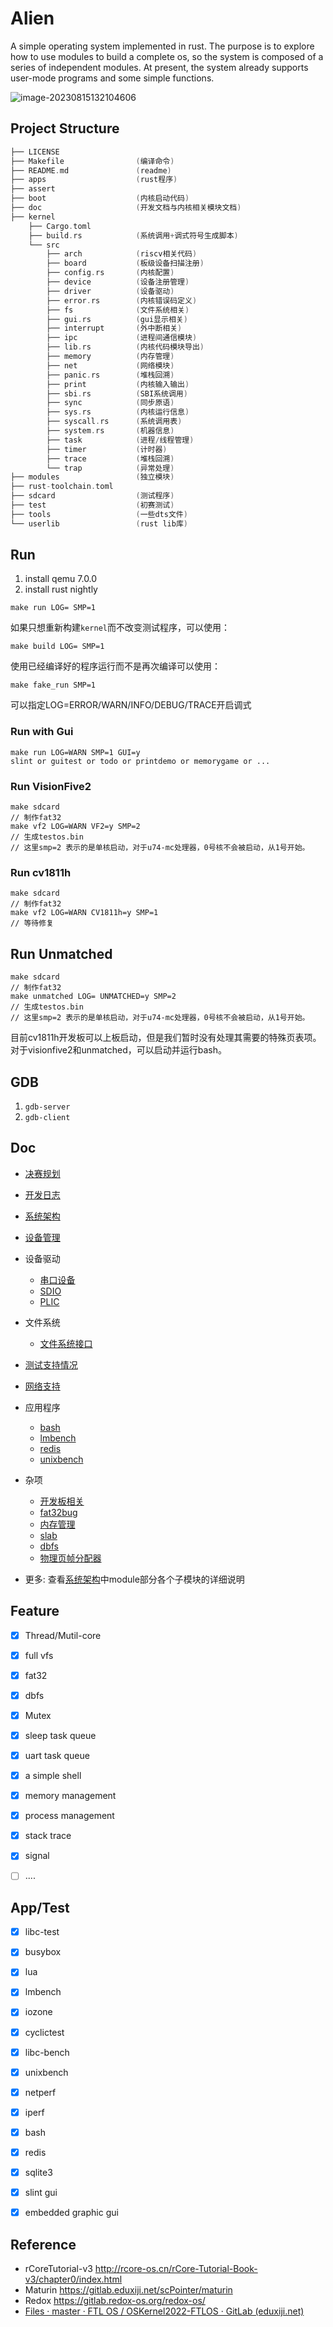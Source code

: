 # Alien

A simple operating system implemented in rust. The purpose is to explore how to use modules to build a complete os, so the system is composed of a series of independent modules. At present, the system already supports user-mode programs and some simple functions.

![image-20230815132104606](assert/image-20230815132104606.png)

## Project Structure

```c
├── LICENSE
├── Makefile				(编译命令)
├── README.md				(readme)
├── apps                    (rust程序)
├── assert
├── boot					(内核启动代码)
├── doc						(开发文档与内核相关模块文档)
├── kernel					
	├── Cargo.toml
    ├── build.rs			(系统调用+调式符号生成脚本)
    └── src			
        ├── arch			(riscv相关代码)
        ├── board      		(板级设备扫描注册)
        ├── config.rs 		(内核配置)
        ├── device			(设备注册管理)
        ├── driver			(设备驱动)
        ├── error.rs		(内核错误码定义)
        ├── fs				(文件系统相关)
        ├── gui.rs			(gui显示相关)
        ├── interrupt		(外中断相关)
        ├── ipc				(进程间通信模块)
        ├── lib.rs			(内核代码模块导出)
        ├── memory			(内存管理)
        ├── net				(网络模块)
        ├── panic.rs		(堆栈回溯)
        ├── print			(内核输入输出)
        ├── sbi.rs			(SBI系统调用)
        ├── sync			(同步原语)
        ├── sys.rs			(内核运行信息)
        ├── syscall.rs		(系统调用表)
        ├── system.rs		(机器信息)
        ├── task			(进程/线程管理)
        ├── timer			(计时器)
        ├── trace			(堆栈回溯)
        └── trap			(异常处理)
├── modules				    (独立模块)
├── rust-toolchain.toml		
├── sdcard					(测试程序)
├── test					(初赛测试)
├── tools					(一些dts文件)
└── userlib					(rust lib库)
```



## Run

1. install qemu 7.0.0
2. install rust nightly

```
make run LOG= SMP=1
```

如果只想重新构建`kernel`而不改变测试程序，可以使用：

```
make build LOG= SMP=1
```

使用已经编译好的程序运行而不是再次编译可以使用：

```
make fake_run SMP=1
```

可以指定LOG=ERROR/WARN/INFO/DEBUG/TRACE开启调式

### Run with Gui

```
make run LOG=WARN SMP=1 GUI=y
slint or guitest or todo or printdemo or memorygame or ...
```

### Run VisionFive2

```
make sdcard
// 制作fat32
make vf2 LOG=WARN VF2=y SMP=2
// 生成testos.bin
// 这里smp=2 表示的是单核启动，对于u74-mc处理器，0号核不会被启动，从1号开始。
```

### Run cv1811h

```
make sdcard 
// 制作fat32
make vf2 LOG=WARN CV1811h=y SMP=1 
// 等待修复
```

## Run Unmatched

```
make sdcard
// 制作fat32
make unmatched LOG= UNMATCHED=y SMP=2
// 生成testos.bin
// 这里smp=2 表示的是单核启动，对于u74-mc处理器，0号核不会被启动，从1号开始。
```

目前cv1811h开发板可以上板启动，但是我们暂时没有处理其需要的特殊页表项。对于visionfive2和unmatched，可以启动并运行bash。

## GDB

1. `gdb-server`
2. `gdb-client`

## Doc

- [决赛规划](./doc/target.m)
- [开发日志](./doc/开发日志.md)
- [系统架构](./系统架构.md)
- [设备管理](./doc/设备管理.md)
- 设备驱动
  - [串口设备](./doc/uaret.md)
  - [SDIO](./sdio.md)
  - [PLIC](./doc/plic.md)
- 文件系统
  - [文件系统接口](./doc/fs.md)
- [测试支持情况](./doc/test.md)
- [网络支持](./doc/net.md)
- 应用程序
  - [bash](./doc/bash.md)
  - [lmbench](./doc/lmbench.md)
  - [redis](./doc/redis.md)
  - [unixbench](./unibench.md)

- 杂项
  - [开发板相关](./doc/boot.md)
  - [fat32bug](./doc/fat32.md)
  - [内存管理](./doc/memory.md)
  - [slab](https://github.com/os-module/rslab/blob/main/src/slab.rs)
  - [dbfs](https://github.com/Godones/dbfs2)
  - [物理页帧分配器](./modules/pager/README.md)
- 更多: 查看[系统架构](./doc/系统架构.md)中module部分各个子模块的详细说明



## Feature

- [x] Thread/Mutil-core
- [x] full vfs
- [x] fat32
- [x] dbfs
- [x] Mutex
- [x] sleep task queue
- [x] uart task queue
- [x] a simple shell
- [x] memory management
- [x] process management
- [x] stack trace
- [x] signal
- [ ] ....



## App/Test

- [x] libc-test
- [x] busybox
- [x] lua
- [x] lmbench
- [x] iozone
- [x] cyclictest
- [x] libc-bench
- [x] unixbench
- [x] netperf
- [x] iperf
- [x] bash
- [x] redis
- [x] sqlite3
- [x] slint gui
- [x] embedded graphic gui



## Reference

- rCoreTutorial-v3 http://rcore-os.cn/rCore-Tutorial-Book-v3/chapter0/index.html
- Maturin https://gitlab.eduxiji.net/scPointer/maturin
- Redox https://gitlab.redox-os.org/redox-os/
- [Files · master · FTL OS / OSKernel2022-FTLOS · GitLab (eduxiji.net)](https://gitlab.eduxiji.net/DarkAngelEX/oskernel2022-ftlos/-/tree/master)


